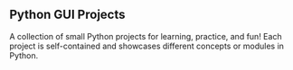 ## Python GUI Projects
A collection of small Python projects for learning, practice, and fun! 
Each project is self-contained and showcases different concepts or modules in Python.
